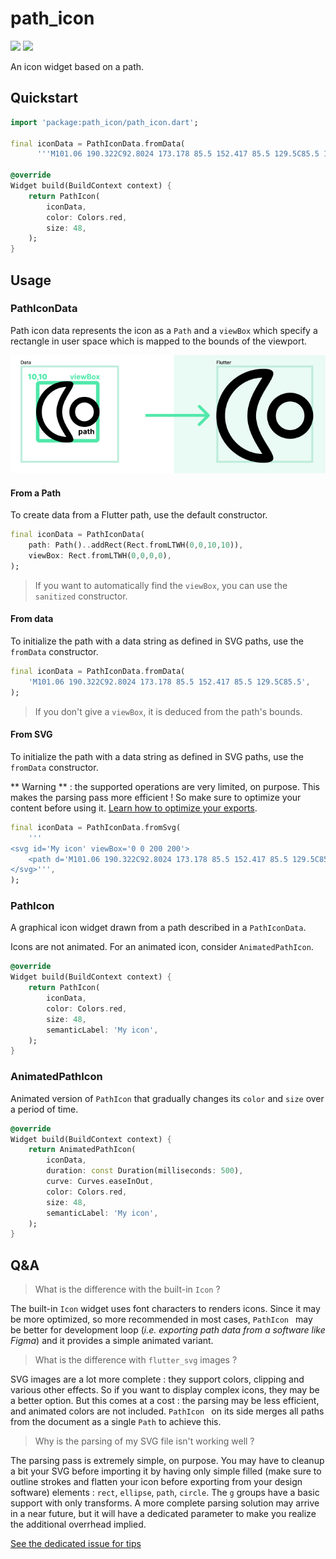 # path_icon

<p>
  <a href="https://pub.dartlang.org/packages/path_icon"><img src="https://img.shields.io/pub/v/path_icon.svg"></a>
  <a href="https://www.buymeacoffee.com/aloisdeniel">
    <img src="https://img.shields.io/badge/$-donate-ff69b4.svg?maxAge=2592000&amp;style=flat">
  </a>
</p>

An icon widget based on a path.

## Quickstart

```dart
import 'package:path_icon/path_icon.dart';

final iconData = PathIconData.fromData(
      '''M101.06 190.322C92.8024 173.178 85.5 152.417 85.5 129.5C85.5 106.583 92.8024 85.822 101.06 68.6779C107.292 55.7406 114.872 43.3794 120.869 33.5992C122.641 30.7104 124.274 28.0468 125.694 25.6601C126.025 25.1026 126.345 24.562 126.652 24.0377C69.7024 25.5472 24 72.1864 24 129.5C24 186.814 69.7024 233.453 126.652 234.962C126.345 234.438 126.025 233.897 125.694 233.34C124.274 230.953 122.641 228.29 120.869 225.401C114.872 215.621 107.292 203.259 101.06 190.322ZM132.946 247.654C132.943 247.653 132.927 247.592 132.907 247.476C132.939 247.598 132.949 247.656 132.946 247.654ZM132.946 11.3456C132.949 11.3441 132.939 11.4017 132.907 11.5235C132.927 11.4081 132.943 11.3472 132.946 11.3456ZM140.886 212.119C127.146 189.698 109.5 160.905 109.5 129.5C109.5 98.0954 127.146 69.3018 140.886 46.8812C158.438 18.241 169.616 0 129.5 0C57.9791 0 0 57.9791 0 129.5C0 201.021 57.9791 259 129.5 259C169.616 259 158.438 240.759 140.886 212.119Z''');

@override
Widget build(BuildContext context) {
    return PathIcon(
        iconData,
        color: Colors.red,
        size: 48,
    );
}   
```

## Usage

### PathIconData

Path icon data represents the icon as a `Path` and a `viewBox` which specify a rectangle in user space which is mapped to the bounds of the viewport.

![view box](images/viewbox.png)

#### From a Path

To create data from a Flutter path, use the default constructor.

```dart
final iconData = PathIconData(
    path: Path()..addRect(Rect.fromLTWH(0,0,10,10)),
    viewBox: Rect.fromLTWH(0,0,0,0),
);
```

> If you want to automatically find the `viewBox`, you can use the `sanitized` constructor.

#### From data

To initialize the path with a data string as defined in SVG paths, use the `fromData` constructor.

```dart
final iconData = PathIconData.fromData(
    'M101.06 190.322C92.8024 173.178 85.5 152.417 85.5 129.5C85.5',
);
```

> If you don't give a `viewBox`, it is deduced from the path's bounds.

#### From SVG

To initialize the path with a data string as defined in SVG paths, use the `fromData` constructor.

** Warning ** : the supported operations are very limited, on purpose. This makes the parsing pass more efficient ! So make sure to optimize your content before using it. [Learn how to optimize your exports](https://github.com/aloisdeniel/path_icon/issues/1).

```dart
final iconData = PathIconData.fromSvg(
    '''
<svg id='My icon' viewBox='0 0 200 200'>
    <path d='M101.06 190.322C92.8024 173.178 85.5 152.417 85.5 129.5C85.5' />
</svg>''',
);
```

### PathIcon

A graphical icon widget drawn from a path described in a `PathIconData`.

Icons are not animated. For an animated icon, consider `AnimatedPathIcon`.

```dart
@override
Widget build(BuildContext context) {
    return PathIcon(
        iconData,
        color: Colors.red,
        size: 48,
        semanticLabel: 'My icon',
    );
}   
```

### AnimatedPathIcon

Animated version of `PathIcon` that gradually changes its `color` and `size` over a period of time.

```dart
@override
Widget build(BuildContext context) {
    return AnimatedPathIcon(
        iconData,
        duration: const Duration(milliseconds: 500),
        curve: Curves.easeInOut,
        color: Colors.red,
        size: 48,
        semanticLabel: 'My icon',
    );
}   
```

## Q&A

> What is the difference with the built-in `Icon` ?

The built-in `Icon` widget uses font characters to renders icons. Since it may be more optimized, so more recommended in most cases, `PathIcon ` may be better for development loop (*i.e. exporting path data from a software like Figma*) and it provides a simple animated variant.

> What is the difference with `flutter_svg` images ?

SVG images are a lot more complete : they support colors, clipping and various other effects. So if you want to display complex icons, they may be a better option. But this comes at a cost : the parsing may be less efficient, and animated colors are not included. `PathIcon ` on its side merges all paths from the document as a single `Path` to achieve this.

> Why is the parsing of my SVG file isn't working well ?

The parsing pass is extremely simple, on purpose. You may have to cleanup a bit your SVG before importing it by having only simple filled (make sure to outline strokes and flatten your icon before exporting from your design software) elements : `rect`, `ellipse`, `path`, `circle`. The `g` groups have a basic support with only transforms. A more complete parsing solution may arrive in a near future, but it will have a dedicated parameter to make you realize the additional overrhead implied.

[See the dedicated issue for tips](https://github.com/aloisdeniel/path_icon/issues/1)
